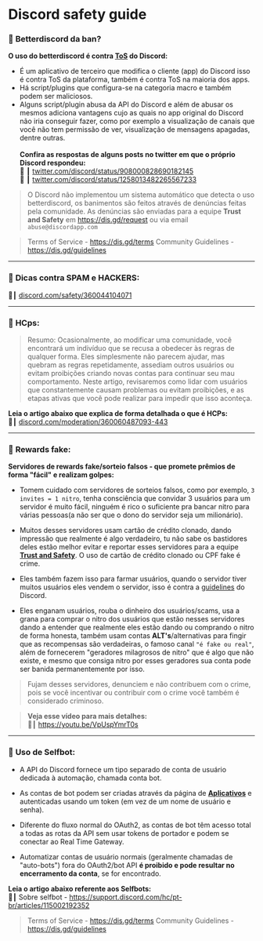 # Discord safety guide
### 📜 **Betterdiscord da ban?**
**__O uso do betterdiscord é contra [ToS](https://dis.gd/terms) do Discord:__**

- É um aplicativo de terceiro que modifica o cliente (app) do Discord isso é contra ToS da plataforma, também é contra ToS na maioria dos apps.<br>
- Há script/plugins que configura-se na categoria macro e também podem ser maliciosos.<br>
- Alguns script/plugin abusa da API do Discord e além de abusar os mesmos adiciona vantagens cujo as quais no app original do Discord não iria conseguir fazer, como por exemplo a visualização de canais que você não tem permissão de ver, visualização de mensagens apagadas, dentre outras.<br><br>
**__Confira as respostas de alguns posts no twitter em que o próprio Discord respondeu:__**<br>
:link: ┃ [twitter.com/discord/status/908000828690182145](https://twitter.com/discord/status/908000828690182145)<br>
:link: ┃ [twitter.com/discord/status/1258013482265567233](https://twitter.com/discord/status/1258013482265567233)<br>

> O Discord não implementou um sistema automático que detecta o uso betterdiscord, os banimentos são feitos através de denúncias feitas pela comunidade. As denúncias são enviadas para a equipe **Trust and Safety** em https://dis.gd/request ou via email `abuse@discordapp.com`

> Terms of Service - <https://dis.gd/terms>
> Community Guidelines - <https://dis.gd/guidelines>
---
### 📜 **__Dicas contra SPAM e HACKERS:__**
:link:┃ [discord.com/safety/360044104071](https://discord.com/safety/360044104071-Tips-against-spam-and-hacking)

---
### 📜 **HCps:**
> Resumo: Ocasionalmente, ao modificar uma comunidade, você encontrará um indivíduo que se recusa a obedecer às regras de qualquer forma. Eles simplesmente não parecem ajudar, mas quebram as regras repetidamente, assediam outros usuários ou evitam proibições criando novas contas para continuar seu mau comportamento. Neste artigo, revisaremos como lidar com usuários que constantemente causam problemas ou evitam proibições, e as etapas ativas que você pode realizar para impedir que isso aconteça.

**__Leia o artigo abaixo que explica de forma detalhada o que é HCPs:__**<br>
:link:┃ [discord.com/moderation/360060487093-443](https://discord.com/moderation/360060487093-443)

---
### 📜 **Rewards fake:**
**Servidores de  rewards fake/sorteio falsos - que promete prêmios de forma "fácil" e realizam golpes:** 
- Tomem cuidado com servidores de sorteios falsos, como por exemplo, `3 invites = 1 nitro`, tenha consciência que convidar 3 usuários para um servidor é muito fácil, ninguém é rico o suficiente pra bancar nitro para várias pessoas(a não ser que o dono do servidor seja um milionário).<br>
       
- Muitos desses servidores usam cartão de crédito clonado, dando impressão que realmente é algo verdadeiro, tu não sabe os bastidores deles estão melhor evitar e reportar esses servidores para a equipe [**Trust and Safety**](https://dis.gd/request). O uso de cartão de crédito clonado ou CPF fake é crime.
    
- Eles também fazem isso para farmar usuários, quando o servidor tiver muitos usuários eles vendem o servidor, isso é contra a [guidelines](https://dis.gd/guidelines) do Discord.
    
- Eles enganam usuários, rouba o dinheiro dos usuários/scams, usa a grana para comprar o nitro dos usuários que estão nesses servidores dando a entender que realmente eles estão dando ou comprando o nitro de forma honesta, também usam contas **ALT's**/alternativas para fingir que as recompensas são verdadeiras, o famoso canal `"é fake ou real"`, além de fornecerem "geradores milagrosos de  nitro" que é algo que não existe, e mesmo que consiga nitro por esses geradores sua conta pode ser banida permanentemente por isso.
    
> Fujam desses servidores, denunciem e não contribuem com o crime, pois se você incentivar ou contribuir com o crime você também é considerado criminoso.
    
> **Veja esse vídeo para mais detalhes:**<br>
> :link:┃ <https://youtu.be/VpUspYmrT0s>

---
### 📜 **Uso de Selfbot:**
- A API do Discord fornece um tipo separado de conta de usuário dedicada à automação, chamada conta bot. 

- As contas de bot podem ser criadas através da página de [**Aplicativos**](https://discord.com/developers/applications) e autenticadas usando um token (em vez de um nome de usuário e senha). 

- Diferente do fluxo normal do OAuth2, as contas de bot têm acesso total a todas as rotas da API sem usar tokens de portador e podem se conectar ao Real Time Gateway. 

- Automatizar contas de usuário normais (geralmente chamadas de "auto-bots") fora do OAuth2/bot API **é proibido e pode resultar no encerramento da conta**, se for encontrado.

**__Leia o artigo abaixo referente aos Selfbots:__**<br>
:link:┃ Sobre selfbot - <https://support.discord.com/hc/pt-br/articles/115002192352>

> Terms of Service - <https://dis.gd/terms> 
> Community Guidelines - <https://dis.gd/guidelines>
